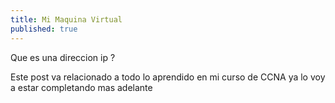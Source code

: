 ```yaml
---
title: Mi Maquina Virtual
published: true
---
```



Que es una direccion ip ?

Este post va relacionado a todo lo aprendido en mi curso de CCNA
ya lo voy a estar completando mas adelante 
